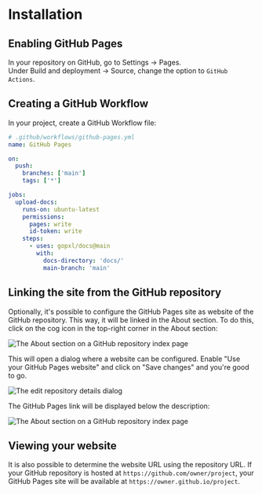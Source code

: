 # Installation

## Enabling GitHub Pages

In your repository on GitHub, go to Settings → Pages.<br>
Under Build and deployment → Source, change the option to `GitHub Actions`.

## Creating a GitHub Workflow

In your project, create a GitHub Workflow file:
```yaml
# .github/workflows/github-pages.yml
name: GitHub Pages

on:
  push:
    branches: ['main']
    tags: ['*']

jobs:
  upload-docs:
    runs-on: ubuntu-latest
    permissions:
      pages: write
      id-token: write
    steps:
      - uses: gopxl/docs@main
        with:
          docs-directory: 'docs/'
          main-branch: 'main'
```

## Linking the site from the GitHub repository

Optionally, it's possible to configure the GitHub Pages site as website
of the  GitHub repository. This way, it will be linked in the About section.
To do this, click on the cog icon in the top-right corner in the About section:

![The About section on a GitHub repository index page](images/repository-about-section-without-website-link.png)

This will open a dialog where a website can be configured. Enable "Use your GitHub Pages website"
and click on "Save changes" and you're good to go.

![The edit repository details dialog](images/edit-repository-details.png)

The GitHub Pages link will be displayed below the description:

![The About section on a GitHub repository index page](images/repository-about-section-with-website-link.png)

## Viewing your website

It is also possible to determine the website URL using the repository URL.
If your GitHub repository is hosted at `https://github.com/owner/project`,
your GitHub Pages site will be available at `https://owner.github.io/project`.